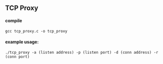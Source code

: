 TCP Proxy
---

#### compile 
    gcc tcp_proxy.c -o tcp_proxy

#### example usage:
    ./tcp_proxy -a (listen address) -p (listen port) -d (conn address) -r (conn port)
